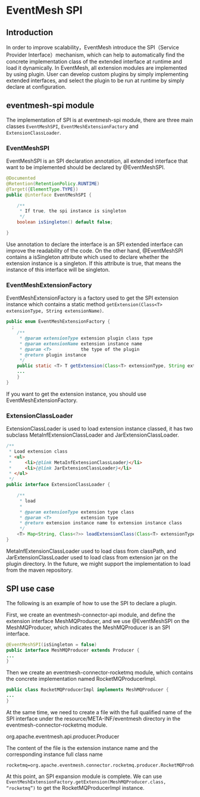 # EventMesh SPI

## Introduction

In order to improve scalability，EventMesh introduce the SPI（Service Provider Interface）mechanism, which can help to automatically find the concrete implementation
class of the extended interface at runtime and load it dynamically. In EventMesh, all extension modules are implemented by using plugin.
User can develop custom plugins by simply implementing extended interfaces, and select the plugin to be run at runtime by simply declare at configuration.

## eventmesh-spi module

The implementation of SPI is at eventmesh-spi module, there are three main classes `EventMeshSPI`, `EventMeshExtensionFactory` and `ExtensionClassLoader`.

### EventMeshSPI

EventMeshSPI is an SPI declaration annotation, all extended interface that want to be implemented should be declared by @EventMeshSPI.

```java
@Documented
@Retention(RetentionPolicy.RUNTIME)
@Target({ElementType.TYPE})
public @interface EventMeshSPI {

    /**
     * If true, the spi instance is singleton
     */
    boolean isSingleton() default false;

}
```

Use annotation to declare the interface is an SPI extended interface can improve the readability of the code.
On the other hand, @EventMeshSPI contains a isSingleton attribute which used to declare whether the extension instance is a singleton.
If this attribute is true, that means the instance of this interface will be singleton.

### EventMeshExtensionFactory

EventMeshExtensionFactory is a factory used to get the SPI extension instance which contains a static method `getExtension(Class<T> extensionType, String extensionName)`.

```java
public enum EventMeshExtensionFactory {
  ;
    /**
     * @param extensionType extension plugin class type
     * @param extensionName extension instance name
     * @param <T>           the type of the plugin
     * @return plugin instance
     */
    public static <T> T getExtension(Class<T> extensionType, String extensionName) {
    ...
    }
}
```

If you want to get the extension instance, you should use EventMeshExtensionFactory.

### ExtensionClassLoader

ExtensionClassLoader is used to load extension instance classed, it has two subclass MetaInfExtensionClassLoader and JarExtensionClassLoader.

```java
/**
 * Load extension class
 * <ul>
 *     <li>{@link MetaInfExtensionClassLoader}</li>
 *     <li>{@link JarExtensionClassLoader}</li>
 * </ul>
 */
public interface ExtensionClassLoader {

    /**
     * load
     *
     * @param extensionType extension type class
     * @param <T>           extension type
     * @return extension instance name to extension instance class
     */
    <T> Map<String, Class<?>> loadExtensionClass(Class<T> extensionType);
}
```

MetaInfExtensionClassLoader used to load class from classPath, and JarExtensionClassLoader used to load class from extension jar on the plugin directory.
In the future, we might support the implementation to load from the maven repository.

## SPI use case

The following is an example of how to use the SPI to declare a plugin.

First, we create an eventmesh-connector-api module, and define the extension interface MeshMQProducer, and we use @EventMeshSPI on the MeshMQProducer,
which indicates the MeshMQProducer is an SPI interface.

```java
@EventMeshSPI(isSingleton = false)
public interface MeshMQProducer extends Producer {
...
}
```

Then we create an eventmesh-connector-rocketmq module, which contains the concrete implementation named RocketMQProducerImpl.

```java
public class RocketMQProducerImpl implements MeshMQProducer {
...
}
```

At the same time, we need to create a file with the full qualified name of the SPI interface under the resource/META-INF/eventmesh directory
in the eventmesh-connector-rocketmq module.

org.apache.eventmesh.api.producer.Producer

The content of the file is the extension instance name and the corresponding instance full class name

```properties
rocketmq=org.apache.eventmesh.connector.rocketmq.producer.RocketMQProducerImpl
```

At this point, an SPI expansion module is complete. We can use `EventMeshExtensionFactory.getExtension(MeshMQProducer.class, “rocketmq”)`
to get the RocketMQProducerImpl instance.
